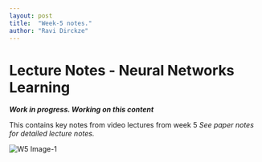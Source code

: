 ```yaml
---
layout: post
title:  "Week-5 notes."
author: "Ravi Dirckze"
---
```


# Lecture Notes - Neural Networks Learning

_**Work in progress. Working on this content**_ 

This contains key notes from video lectures from week 5 *See paper notes for detailed lecture notes.*

![W5 Image-1](https://radirckze.github.io/ML-Stanford-SelfLearning/assets/W5_Image1.png)

